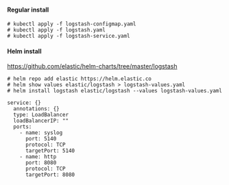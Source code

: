 #### Regular install
```
# kubectl apply -f logstash-configmap.yaml
# kubectl apply -f logstash.yaml
# kubectl apply -f logstash-service.yaml
```

#### Helm install
https://github.com/elastic/helm-charts/tree/master/logstash

```
# helm repo add elastic https://helm.elastic.co
# helm show values elastic/logstash > logstash-values.yaml
# helm install logstash elastic/logstash --values logstash-values.yaml
```

```
service: {}
  annotations: {}
  type: LoadBalancer
  loadBalancerIP: ""
  ports:
    - name: syslog
      port: 5140
      protocol: TCP
      targetPort: 5140
    - name: http
      port: 8080
      protocol: TCP
      targetPort: 8080

```
